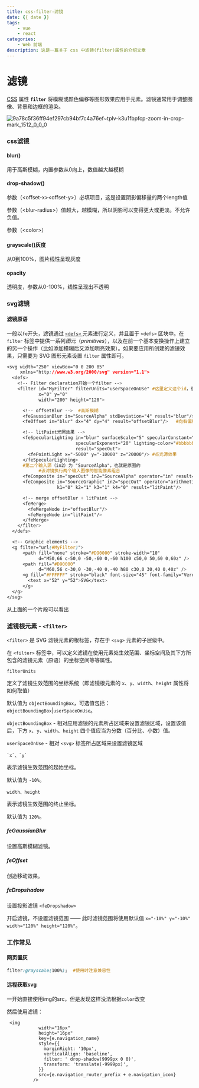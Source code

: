 ```yaml
---
title: css-filter-滤镜
date: {{ date }}
tags: 
    - vue
    - react
categories: 
    - Web 前端
description: 这是一篇关于 css 中滤镜(filter)属性的介绍文章
---
```


# 滤镜



[CSS](https://developer.mozilla.org/zh-CN/docs/Web/CSS) 属性 **`filter`** 将模糊或颜色偏移等图形效果应用于元素。滤镜通常用于调整图像、背景和边框的渲染。

![9a78c5f36ff94ef297cb94bf7c4a76ef~tplv-k3u1fbpfcp-zoom-in-crop-mark_1512_0_0_0](http://gicgo-images.oss-cn-shanghai.aliyuncs.com/img/9a78c5f36ff94ef297cb94bf7c4a76ef~tplv-k3u1fbpfcp-zoom-in-crop-mark_1512_0_0_0.png)

### css滤镜

#### blur()

用于高斯模糊，内置参数从0向上，数值越大越模糊

#### drop-shadow()

参数（\<offset-x\>\<offset-y\>）必填项目，这是设置阴影偏移量的两个length值

参数（\<blur-radius\>）值越大，越模糊，所以阴影可以变得更大或更淡。不允许负值。

参数（\<color\>）

#### grayscale()灰度

从0到100%，图片线性呈现灰度

#### opacity

透明度，参数从0-100%，线性呈现出不透明

### svg滤镜

#### 滤镜原语

一般以`fe`开头，滤镜通过 [` <defs> ` ](https://developer.mozilla.org/zh-CN/docs/Web/SVG/Element/filter) 元素进行定义，并且置于 `<defs>` 区块中。在 `filter` 标签中提供一系列*图元*（*primitives*），以及在前一个基本变换操作上建立的另一个操作（比如添加模糊后又添加明亮效果）。如果要应用所创建的滤镜效果，只需要为 SVG 图形元素设置 `filter` 属性即可。

```css
<svg width="250" viewBox="0 0 200 85"
     xmlns="http://www.w3.org/2000/svg" version="1.1">
  <defs>
    <!-- Filter declaration开始一个filter -->
    <filter id="MyFilter" filterUnits="userSpaceOnUse" #这里定义这个id，很重要
            x="0" y="0"
            width="200" height="120">

      <!-- offsetBlur -->  #高斯模糊
      <feGaussianBlur in="SourceAlpha" stdDeviation="4" result="blur"/> #模糊度为4
      <feOffset in="blur" dx="4" dy="4" result="offsetBlur"/>   #向右偏移4，向下偏移4

      <!-- litPaint光照效果 -->
      <feSpecularLighting in="blur" surfaceScale="5" specularConstant=".75"
                          specularExponent="20" lighting-color="#bbbbbb"
                          result="specOut">
        <fePointLight x="-5000" y="-10000" z="20000"/> #点光源效果
      </feSpecularLighting> 
      #第二个输入源（in2）为 "SourceAlpha"，也就是原图的
			#该滤镜执行两个输入图像的智能像素组合
      <feComposite in="specOut" in2="SourceAlpha" operator="in" result="specOut"/>
      <feComposite in="SourceGraphic" in2="specOut" operator="arithmetic"
                   k1="0" k2="1" k3="1" k4="0" result="litPaint"/>

      <!-- merge offsetBlur + litPaint -->
      <feMerge>
        <feMergeNode in="offsetBlur"/>
        <feMergeNode in="litPaint"/>
      </feMerge>
    </filter>
  </defs>

  <!-- Graphic elements -->
  <g filter="url(#MyFilter)">
      <path fill="none" stroke="#D90000" stroke-width="10"
            d="M50,66 c-50,0 -50,-60 0,-60 h100 c50,0 50,60 0,60z" />
      <path fill="#D90000"
            d="M60,56 c-30,0 -30,-40 0,-40 h80 c30,0 30,40 0,40z" />
      <g fill="#FFFFFF" stroke="black" font-size="45" font-family="Verdana" >
        <text x="52" y="52">SVG</text>
      </g>
  </g>
</svg>

```

从上面的一个片段可以看出

### 滤镜根元素 - `<filter>`

`<filter>` 是 SVG 滤镜元素的根标签，存在于 `<svg>` 元素的子层级中。

在 `<filter>` 标签中，可以定义滤镜在使用元素处生效范围、坐标空间及其下方所包含的滤镜元素（原语）的坐标空间等等属性。

```
filterUnits
```

定义了滤镜生效范围的坐标系统（即滤镜根元素的 `x`、`y`、`width`、`height` 属性将如何取值）

默认值为 `objectBoundingBox`，可选值包括：`objectBoundingBox`|`userSpaceOnUse`。

`objectBoundingBox` - 相对应用滤镜的元素所占区域来设置滤镜区域，设置该值后，下方 `x`、`y`、`width`、`height` 四个值应当为分数（百分比、小数）值。

`userSpaceOnUse` - 相对 `<svg>` 标签所占区域来设置滤镜区域

```
`x`、`y`
```

表示滤镜生效范围的起始坐标。

默认值为 `-10%`。

```
width、height
```

表示滤镜生效范围的终止坐标。

默认值为 `120%`。

##### feGaussianBlur

设置高斯模糊滤镜。

##### feOffset

创造移动效果。

##### feDropshadow

设置投影滤镜 `<feDropshadow>`

开启滤镜，不设置滤镜范围 —— 此时滤镜范围将使用默认值 `x="-10%" y="-10%" width="120%" height="120%"`。



### 工作常见

#### 网页置灰

```css
filter:grayscale(100%);  #使用时注意兼容性
```

#### 远程获取svg

一开始直接使用img的src，但是发现这样没法根据`color`改变

然后使用滤镜：

```tsx
 <img
            width="16px"
            height="16px"
            key={e.navigation_name}
            style={{
              marginRight: '10px',
              verticalAlign: 'baseline',
              filter: ' drop-shadow(9999px 0 0)',
              transform: 'translate(-9999px)',
            }}
            src={e.navigation_router_prefix + e.navigation_icon}
          />
```

